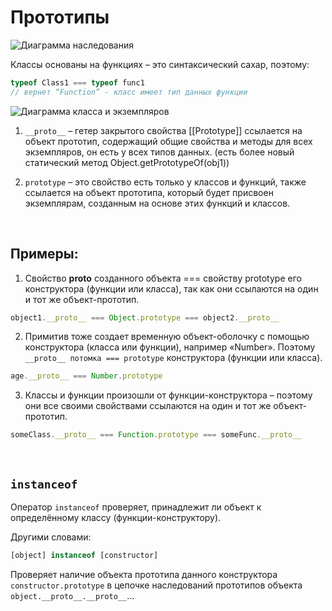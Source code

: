 # Прототипы

![Диаграмма наследования](https://github.com/BR-NZ/synopsis/assets/24506129/c4f82905-634c-404d-8b9a-fd409fdbb8db "Диаграмма наследования")

Классы основаны на функциях – это синтаксический сахар, поэтому:  
```javascript
typeof Class1 === typeof func1 
// вернет “Function” - класс имеет тип данных функции
``` 

![Диаграмма класса и экземпляров](https://github.com/BR-NZ/synopsis/assets/24506129/f6af041a-af26-4c9a-a11e-7cadcaae35d5 "Диаграмма класса и экземпляров")


1.	`__proto__` – гетер закрытого свойства [[Prototype]] ссылается на объект прототип, содержащий общие свойства и методы для всех экземпляров, он есть у всех типов данных. (есть более новый статический метод Object.getPrototypeOf(obj1))

2.	`prototype` – это свойство есть только у классов и функций, также ссылается на объект прототипа, который будет присвоен экземплярам, созданным на основе этих функций и классов.

<br>

## Примеры:
1.	Свойство __proto__ созданного объекта === свойству prototype его конструктора (функции или класса), так как они ссылаются на один и тот же объект-прототип.
```javascript
object1.__proto__ === Object.prototype === object2.__proto__
```
2.	Примитив тоже создает временную объект-оболочку с помощью конструктора (класса или функции), например «Number». Поэтому 
`__proto__ потомка === prototype` конструктора (функции или класса).
```javascript
age.__proto__ === Number.prototype
```
3.	Классы и функции произошли от функции-конструктора – поэтому они все своими свойствами ссылаются на один и тот же объект-прототип.
```javascript
someClass.__proto__ === Function.prototype === someFunc.__proto__
```

<br>

## `instanceof`
Оператор `instanceof` проверяет, принадлежит ли объект к определённому классу (функции-конструктору). 

Другими словами:  
```javascript
[object] instanceof [constructor]
```

Проверяет наличие объекта прототипа данного конструктора `constructor.prototype` в цепочке наследований прототипов объекта `object.__proto__.__proto__`...
